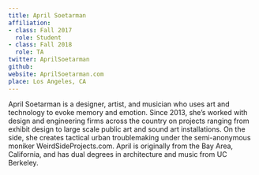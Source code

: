 ```yaml
---
title: April Soetarman
affiliation:
- class: Fall 2017
  role: Student
- class: Fall 2018
  role: TA
twitter: AprilSoetarman
github:
website: AprilSoetarman.com
place: Los Angeles, CA
---
```

April Soetarman is a designer, artist, and musician who uses art and technology to evoke memory and emotion. Since 2013, she’s worked with design and engineering firms across the country on projects ranging from exhibit design to large scale public art and sound art installations. On the side, she creates tactical urban troublemaking under the semi-anonymous moniker WeirdSideProjects.com. April is originally from the Bay Area, California, and has dual degrees in architecture and music from UC Berkeley.

